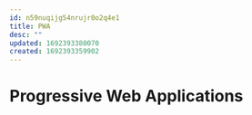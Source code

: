 ```yaml
---
id: n59nuqijg54nrujr0o2q4e1
title: PWA
desc: ""
updated: 1692393380070
created: 1692393359902
---
```


# Progressive Web Applications

